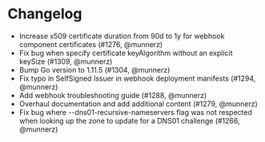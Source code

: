# Changelog

* Increase x509 certificate duration from 90d to 1y for webhook component certificates (#1276, @munnerz)
* Fix bug when specify certificate keyAlgorithm without an explicit keySize (#1309, @munnerz)
* Bump Go version to 1.11.5 (#1304, @munnerz)
* Fix typo in SelfSigned Issuer in webhook deployment manifests (#1294, @munnerz)
* Add webhook troubleshooting guide (#1288, @munnerz)
* Overhaul documentation and add additional content (#1279, @munnerz)
* Fix bug where --dns01-recursive-nameservers flag was not respected when looking up the zone to update for a DNS01 challenge (#1266, @munnerz)

